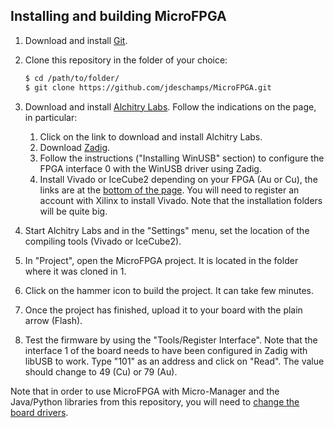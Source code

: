 ## Installing and building MicroFPGA



1. Download and install [Git](https://git-scm.com/downloads).

2. Clone this repository in the folder of your choice:

   ```bash
   $ cd /path/to/folder/
   $ git clone https://github.com/jdeschamps/MicroFPGA.git
   ```

3. Download and install [Alchitry Labs](https://alchitry.com/pages/alchitry-labs). Follow the indications on the page, in particular:

   1. Click on the link to download and install Alchitry Labs.
   2. Download [Zadig](https://zadig.akeo.ie/).
   3. Follow the instructions ("Installing WinUSB" section) to configure the FPGA interface 0 with the WinUSB driver using Zadig.
   4. Install Vivado or IceCube2 depending on your FPGA (Au or Cu), the links are at the [bottom of the page]((https://alchitry.com/pages/alchitry-labs)). You will need to register an account with Xilinx to install Vivado. Note that the installation folders will be quite big.

4. Start Alchitry Labs and in the "Settings" menu, set the location of the compiling tools (Vivado or IceCube2).

5. In "Project", open the MicroFPGA project. It is located in the folder where it was cloned in 1.

6. Click on the hammer icon to build the project. It can take few minutes.

7. Once the project has finished, upload it to your board with the plain arrow (Flash).

8. Test the firmware by using the "Tools/Register Interface". Note that the interface 1 of the board needs to have been configured in Zadig with libUSB to work. Type "101" as an address and click on "Read". The value should change to 49 (Cu) or 79 (Au).



Note that in order to use MicroFPGA with Micro-Manager and the Java/Python libraries from this repository, you will need to [change the board drivers](serial_communication_win.md).

